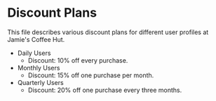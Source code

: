  # Discount Plans

This file describes various discount plans for different user profiles at Jamie's Coffee Hut.


- Daily Users
  - Discount: 10% off every purchase.
- Monthly Users
  - Discount: 15% off one purchase per month.
- Quarterly Users
  - Discount: 20% off one purchase every three months.

